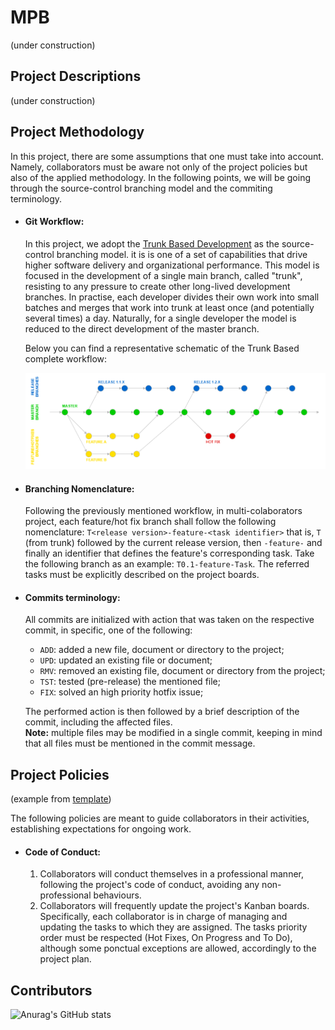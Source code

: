 # MPB
(under construction)

## Project Descriptions
  (under construction)

## Project Methodology
In this project, there are some assumptions that one must take into account. Namely, collaborators must be aware not 
only of the project policies but also of the applied methodology. In the following points, we will be going through the 
source-control branching model and the commiting terminology.
  
- #### Git Workflow:
  In this project, we adopt the [Trunk Based Development](https://trunkbaseddevelopment.com/) as the source-control 
  branching model. it is is one of a set of capabilities that drive higher software delivery and organizational 
  performance. This model is focused in the development of a single main branch, called "trunk", resisting to any 
  pressure to create other long-lived development branches. In practise, each developer divides their own work into 
  small batches and merges that work into trunk at least once (and potentially several times) a day. Naturally, for a 
  single developer the model is reduced to the direct development of the master branch.

  Below you can find a representative schematic of the Trunk Based complete workflow:
  
  ![plot](./Assets/gitworkflow.png)

- #### Branching Nomenclature:
  Following the previously mentioned workflow, in multi-colaborators project, each feature/hot fix branch shall follow 
  the following nomenclature: 
  `T<release version>-feature-<task identifier>` 
  that is, `T` (from trunk) followed by the current release version, then `-feature-` and finally an identifier that 
  defines the feature's corresponding task. Take the following branch as an example: `T0.1-feature-Task`.
  The referred tasks must be explicitly described on the project boards.

- #### Commits terminology:
  All commits are initialized with action that was taken on the respective commit, in specific, one of the following:
  - `ADD`: added a new file, document or directory to the project;
  - `UPD`: updated an existing file or document;
  - `RMV`: removed an existing file, document or directory from the
  project;
  - `TST`: tested (pre-release) the mentioned file;
  - `FIX`: solved an high priority hotfix issue;
  
  The performed action is then followed by a brief description of the commit, 
  including the affected files.
  <br>
  **Note:** multiple files may be modified in a single commit, 
  keeping in mind that all files must be mentioned in the commit
  message.

## Project Policies
(example from [template](https://betterscientificsoftware.github.io/A-Team-Tools/TeamPoliciesTemplate.html))

The following policies are meant to guide collaborators in their activities, establishing expectations for ongoing work.

- #### Code of Conduct:
    1. Collaborators will conduct themselves in a professional manner, following the project's code of conduct, 
       avoiding any non-professional behaviours.
    2. Collaborators will frequently update the project's Kanban boards. Specifically, each collaborator is in charge 
       of managing and updating the tasks to which they are assigned. The tasks priority order must be respected (Hot 
       Fixes, On Progress and To Do), although some ponctual exceptions are allowed, accordingly to the project plan.


## Contributors
![Anurag's GitHub stats](https://github-readme-stats.vercel.app/api?username=MrToino&show_icons=true&theme=react)